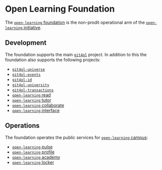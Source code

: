 # Open Learning Foundation

The [`open-learning` foundation](http://open-learning.org/foundation/) is the non-prodit operational arm of the [`open-learning` initiative](http://open-learning.org/).

## Development

The foundation supports the main [`git4ol`](http://github.com/open-learning/git4ol/) project. In addition to this the foundation also supports the following projects:

- [`git4ol-universe`](http://github.com/open-learning/git4ol-universe/)
- [`git4ol-events`](https://github.com/open-learning/git4ol-events/)
- [`git4ol-id`](https://github.com/open-learning/git4ol-id/)
- [`git4ol-university`](https://github.com/open-learning/git4ol-university/)
- [`git4ol-transactions`](https://github.com/open-learning/git4ol-transactions/)
- [`open-learning` read](http://open-learning.org/read/)
- [`open-learning` tutor](http://open-learning.org/tutor/)
- [`open-learning` collaborate](http://open-learning.org/collaborate/)
- [`open-learning` interface](http://open-learning.org/interface/)

## Operations

The foundation operates the public services for [`open-learning` campus](http://open-learning.org/campus/):

- [`open-learning` pulse](https://open-learning.org/pulse/)
- [`open-learning` profile](https://open-learning.org/profile/)
- [`open-learning` academy](https://open-learning.org/academy/)
- [`open-learning` locker](https://open-learning.org/locker/)
